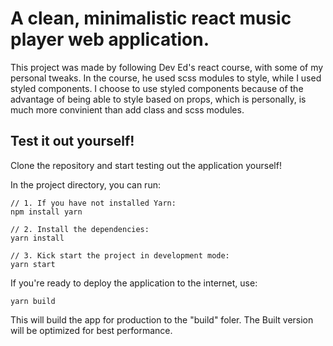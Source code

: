 # A clean, minimalistic react music player web application.

This project was made by following Dev Ed's react course, with some of my personal tweaks. In the course, he used scss modules to style, while I used styled components. I choose to use styled components because of the advantage of being able to style based on props, which is personally, is much more convinient than add class and scss modules.

## Test it out yourself!

Clone the repository and start testing out the application yourself!

In the project directory, you can run:

```
// 1. If you have not installed Yarn:
npm install yarn

// 2. Install the dependencies:
yarn install

// 3. Kick start the project in development mode:
yarn start
```

If you're ready to deploy the application to the internet, use:
```
yarn build
```
This will build the app for production to the "build" foler. The Built version will be optimized for best performance.

